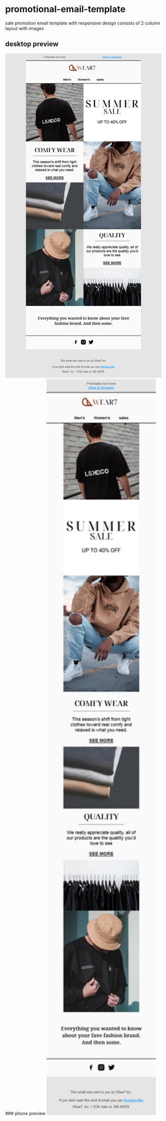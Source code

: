 # promotional-email-template
sale promotion email template with responsive design consists of 2 column layout with images 
## desktop preview
<img src="https://github.com/AbdenourALIANE/promotional-email-template/blob/main/img/desktop-preview.png?raw=true" alt="notification HTML Email" width="500">
### phone preview
<img src="https://github.com/AbdenourALIANE/promotional-email-template/blob/main/img/phone-preview.png?raw=true" alt="notification HTML Email" width="350">
